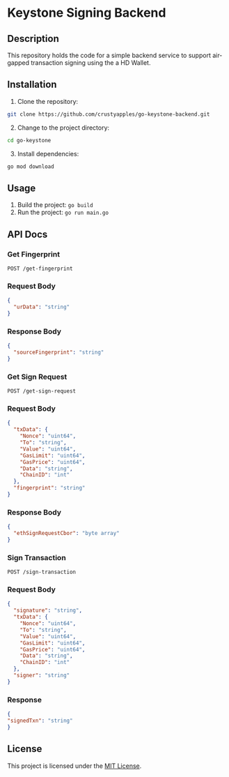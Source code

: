 # Keystone Signing Backend

## Description

This repository holds the code for a simple backend service to support air-gapped transaction signing using the a HD Wallet.

## Installation

1. Clone the repository:

```bash
git clone https://github.com/crustyapples/go-keystone-backend.git
```

2. Change to the project directory:

```bash
cd go-keystone
```

3. Install dependencies:

```bash
go mod download
```

## Usage

1. Build the project: `go build`
2. Run the project: `go run main.go`

## API Docs

### Get Fingerprint

`POST /get-fingerprint`

### Request Body

```json
{
  "urData": "string"
}
```

### Response Body

```json
{
  "sourceFingerprint": "string"
}
```

### Get Sign Request

`POST /get-sign-request`

### Request Body

```json
{
  "txData": {
    "Nonce": "uint64",
    "To": "string",
    "Value": "uint64",
    "GasLimit": "uint64",
    "GasPrice": "uint64",
    "Data": "string",
    "ChainID": "int"
  },
  "fingerprint": "string"
}

```

### Response Body

```json
{
  "ethSignRequestCbor": "byte array"
}
```

### Sign Transaction

`POST /sign-transaction`

### Request Body

```json
{
  "signature": "string",
  "txData": {
    "Nonce": "uint64",
    "To": "string",
    "Value": "uint64",
    "GasLimit": "uint64",
    "GasPrice": "uint64",
    "Data": "string",
    "ChainID": "int"
  },
  "signer": "string"
}

```

### Response

```json
{
"signedTxn": "string"
}
```

## License

This project is licensed under the [MIT License](LICENSE).
